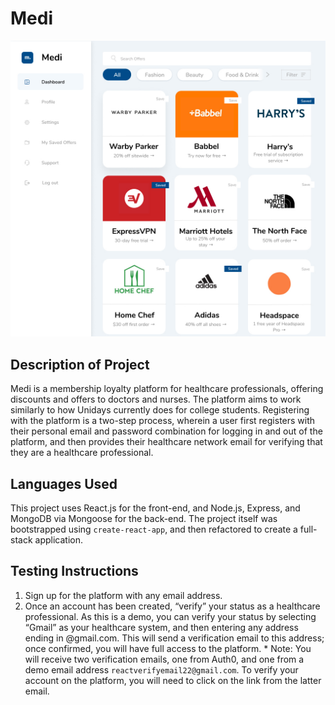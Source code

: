# Medi
![Mockup of Medi](./client/src/assets/mockup.jpg)

## Description of Project
Medi is a membership loyalty platform for healthcare professionals, offering discounts and offers to doctors and nurses. The platform aims to work similarly to how Unidays currently does for college students. Registering with the platform is a two-step process, wherein a user first registers with their personal email and password combination for logging in and out of the platform, and then provides their healthcare network email for verifying that they are a healthcare professional.
## Languages Used
This project uses React.js for the front-end, and Node.js, Express, and MongoDB via Mongoose for the back-end. The project itself was bootstrapped using `create-react-app`, and then refactored to create a full-stack application. 
## Testing Instructions
1. Sign up for the platform with any email address. 
2. Once an account has been created, “verify” your status as a healthcare professional. As this is a demo, you can verify your status by selecting “Gmail” as your healthcare system, and then entering any address ending in @gmail.com. This will send a verification email to this address; once confirmed, you will have full access to the platform. 
		* Note: You will receive two verification emails, one from Auth0, and one from a demo email address `reactverifyemail22@gmail.com`. To verify your account on the platform, you will need to click on the link from the latter email. 